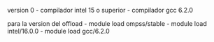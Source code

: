version 0
	- compilador intel 15 o superior
	- compilador gcc 6.2.0

para la version del offload
	- module load ompss/stable
	- module load intel/16.0.0
	- module load gcc/6.2.0
